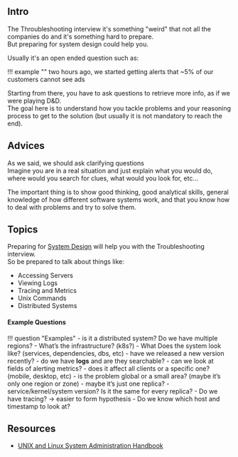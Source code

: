 ## Intro
The Throubleshooting interview it's something "weird" that not all the companies do and it's something hard to prepare.  
But preparing for system design could help you.

Usually it's an open ended question such as:  

!!! example ""
    two hours ago, we started getting alerts that ~5% of our customers cannot see ads

Starting from there, you have to ask questions to retrieve more info, as if we were playing D&D.  
The goal here is to understand how you tackle problems and your reasoning process to get to the solution (but usually it is not mandatory to reach the end).


## Advices
As we said, we should ask clarifying questions  
Imagine you are in a real situation and just explain what you would do, where would you search for clues, what would you look for, etc...

The important thing is to show good thinking, good analytical skills, general knowledge of how different software systems work, and that you know how to deal with problems and try to solve them.


## Topics
Preparing for [System Design](../system-design) will help you with the Troubleshooting interview.  
So be prepared to talk about things like:

 - Accessing Servers
 - Viewing Logs
 - Tracing and Metrics
 - Unix Commands
 - Distributed Systems


#### Example Questions

!!! question "Examples"
    - is it a distributed system? Do we have multiple regions?
    - What’s the infrastructure? (k8s?)
    - What Does the system look like? (services, dependencies, dbs, etc)
    - have we released a new version recently?
    - do we have __logs__ and are they searchable?
    - can we look at fields of alerting metrics?
    - does it affect all clients or a specific one? (mobile, desktop, etc)
    - is the problem global or a small area? (maybe it’s only one region or zone)
    - maybe it’s just one replica?
    - service/kernel/system version? Is it the same for every replica?
    - Do we have tracing? -> easier to form hypothesis
    - Do we know which host and timestamp to look at?


## Resources
- [UNIX and Linux System Administration Handbook](https://www.goodreads.com/book/show/8772005-unix-and-linux-system-administration-handbook)